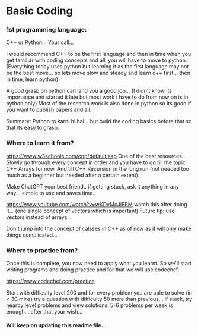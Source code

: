 
# Basic Coding

### 1st programming language:

C++ or Python... 
Your call... 

I would recommend C++ to be the first language and then in time when you get familiar with coding concepts and all, you will have to move to python. (Everything today uses python but learning it as the first language may not be the best move... so lets move slow and steady and learn c++ first... then in time, learn python)

A good grasp on python can land you a good job... (I didn't know its importance and started it late but most work i have to do from now on is in python only)
Most of the research work is also done in python so its good if you want to publish papers and all.

Summary: Python to karni hi hai... but build the coding basics before that so that its easy to grasp.

### Where to learn it from?
https://www.w3schools.com/cpp/default.asp
One of the best resources...
Slowly go through every concept in order and you have to go till the topic C++ Arrays for now.
And till C++ Recursion in the long run (not needed too much as a beginner but needed after a certain extent)

Make ChatGPT your best friend.. if getting stuck, ask it anything in any way... simple to use and saves time.

https://www.youtube.com/watch?v=wKDvMcJiEPM watch this after doing it... (one single concept of vectors which is important)
Future tip: use vectors instead of arrays.

Don't jump into the concept of calsses in C++ as of now as it will only make things complicated...

### Where to practice from?

Once this is complete, you now need to apply what you learnt. So we'll start writing programs and doing practice and for that we will use codechef.

https://www.codechef.com/practice

Start with difficulty level 200 and for every problem you are able to solve (in < 30 mins) try a question with difficulty 50 more than previous... if stuck, try nearby level problems and view solutions. 5-6 problems per week is enough... after that your wish...

#### Will keep on updating this readme file... 
